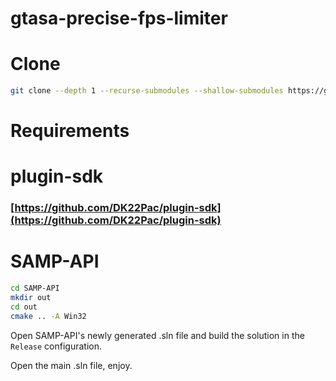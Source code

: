 # gtasa-precise-fps-limiter

# Clone

```bash
git clone --depth 1 --recurse-submodules --shallow-submodules https://github.com/ZantetsukenGT/gtasa-precise-fps-limiter.git

```

# Requirements

# plugin-sdk

### [https://github.com/DK22Pac/plugin-sdk](https://github.com/DK22Pac/plugin-sdk)

# SAMP-API

```bash
cd SAMP-API
mkdir out
cd out
cmake .. -A Win32

```

Open SAMP-API's newly generated .sln file and build the solution in the `Release` configuration.

Open the main .sln file, enjoy.